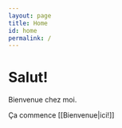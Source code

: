 ```yaml
---
layout: page
title: Home
id: home
permalink: /
---
```


# Salut!

Bienvenue chez moi.

Ça commence [[Bienvenue|ici!]]

<style>
  .wrapper {
    max-width: 46em;
  }
</style>
